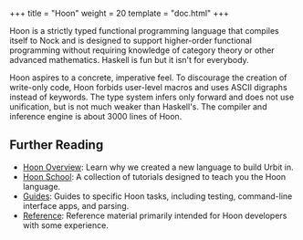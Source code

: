+++
title = "Hoon"
weight = 20
template = "doc.html"
+++

Hoon is a strictly typed functional programming language that compiles itself
to Nock and is designed to support higher-order functional programming without
requiring knowledge of category theory or other advanced mathematics.  Haskell
is fun but it isn't for everybody.

Hoon aspires to a concrete, imperative feel.  To discourage the creation of
write-only code, Hoon forbids user-level macros and uses ASCII digraphs instead
of keywords.  The type system infers only forward and does not use unification,
but is not much weaker than Haskell's.  The compiler and inference engine is
about 3000 lines of Hoon.

## Further Reading

* [Hoon Overview](@/docs/hoon/overview.md): Learn why we created a new language
  to build Urbit in.
* [Hoon School](@/docs/hoon/hoon-school/_index.md): A collection of tutorials
  designed to teach you the Hoon language.
* [Guides](@/docs/hoon/guides/_index.md): Guides to specific Hoon tasks,
including testing, command-line interface apps, and parsing.
* [Reference](@/docs/hoon/reference/_index.md): Reference material primarily
  intended for Hoon developers with some experience.

